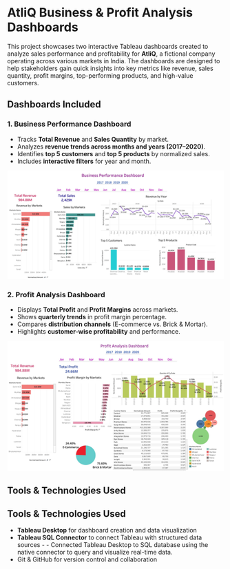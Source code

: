 # AtliQ Business & Profit Analysis Dashboards

This project showcases two interactive Tableau dashboards created to analyze sales performance and profitability for **AtliQ**, a fictional company operating across various markets in India. The dashboards are designed to help stakeholders gain quick insights into key metrics like revenue, sales quantity, profit margins, top-performing products, and high-value customers.


##  Dashboards Included

### 1. Business Performance Dashboard
- Tracks **Total Revenue** and **Sales Quantity** by market.
- Analyzes **revenue trends across months and years (2017–2020)**.
- Identifies **top 5 customers** and **top 5 products** by normalized sales.
- Includes **interactive filters** for year and month.

![Business Dashboard](Visualizations/BP%20DB.jpg)

### 2. Profit Analysis Dashboard
- Displays **Total Profit** and **Profit Margins** across markets.
- Shows **quarterly trends** in profit margin percentage.
- Compares **distribution channels** (E-commerce vs. Brick & Mortar).
- Highlights **customer-wise profitability** and performance.

![Profit Dashboard](Visualizations/Profit%20Analysis%20DB.jpg)

## Tools & Technologies Used
## Tools & Technologies Used
- **Tableau Desktop** for dashboard creation and data visualization
- **Tableau SQL Connector** to connect Tableau with structured data sources - - Connected Tableau Desktop to SQL database using the native connector to query and visualize real-time data.
- Git & GitHub for version control and collaboration



